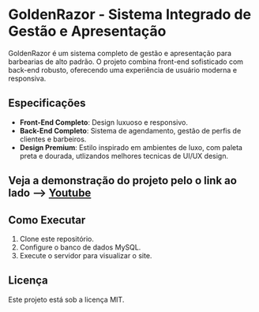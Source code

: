 # GoldenRazor - Sistema Integrado de Gestão e Apresentação

GoldenRazor é um sistema completo de gestão e apresentação para barbearias de alto padrão. O projeto combina front-end sofisticado com back-end robusto, oferecendo uma experiência de usuário moderna e responsiva. 

## Especificações

- **Front-End Completo**: Design luxuoso e responsivo.
- **Back-End Completo**: Sistema de agendamento, gestão de perfis de clientes e barbeiros.
- **Design Premium**: Estilo inspirado em ambientes de luxo, com paleta preta e dourada, utlizandos melhores tecnicas de UI/UX design.

## Veja a demonstração do projeto pelo o link ao lado --> [Youtube](https://youtu.be/ofKipAi2vL8)

## Como Executar

1. Clone este repositório.
2. Configure o banco de dados MySQL.
3. Execute o servidor para visualizar o site.

## Licença

Este projeto está sob a licença MIT.

